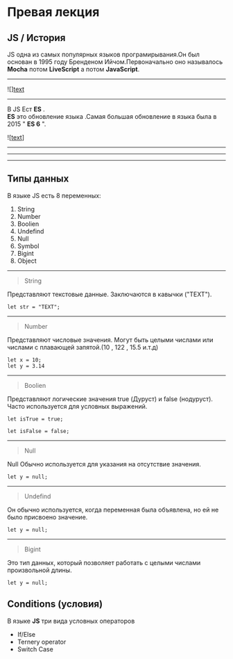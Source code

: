 # Превая лекция
## JS / **История**

JS одна из самых популярных языков програмирывания.Он был основан в 1995 году Бренденом Ийчом.Первоначально оно называлось **Mocha** потом **LiveScript** а потом **JavaScript**.

___
![][text](../1)
___

В JS Ест **ES** .  
**ES** это обновление языка .Самая большая обновление в языка была в 2015 " **ES 6** ".

![[text](../1)]
___
___
___
## Типы данных
В языке JS  есть 8 переменных:
1. String
2. Number 
3. Boolien
4. Undefind
5. Null
6. Symbol
7. Bigint
8. Object

____
> String

Представляют текстовые данные. Заключаются в кавычки ("TEXT").

```Js
let str = "TEXT";
```
_____
> Number 

Представляют числовые значения. Могут быть целыми числами или числами с плавающей запятой.(10 , 122 , 15.5 и.т.д)

```Js
let x = 10; 
let y = 3.14
```
________
> Boolien

Представляют логические значения true (Дуруст) и false (нодуруст). Часто используется для условных выражений.

```JS
let isTrue = true;

let isFalse = false;
```
__________
> Null

Null Обычно используется для указания на отсутствие значения.

```JS
let y = null;
```
__________
> Undefind

Он обычно используется, когда переменная была объявлена, но ей не было присвоено значение.

```Js
let y = null;
```
__________
> Bigint

Это тип данных, который позволяет работать с целыми числами произвольной длины.

```JS
let y = null;
```

## Conditions (условия)

В языке **JS** три вида условных операторов 

+ If/Else
+ Ternery operator
+ Switch Case
  